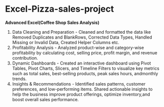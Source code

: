 # Excel-Pizza-sales-project
  **Advanced Excel(Coffee Shop Sales Analysis)**
1. Data Cleaning and Preparation - Cleaned and formatted the data like Removed Duplicates and BlankRows, Corrected Data Types, Handled Missing or Invalid Data, Created Helper Columns etc.
2. Profitability Analysis - Analyzed product-wise and category-wise profitability by calculating cost, selling price, profit margin, and revenue contribution.
3. Dynamic Dashboards - Created an interactive dashboard using Pivot Tables, Pivot Charts, Slicers, and Timeline Filters to visualize key metrics such as total sales, best-selling products, peak sales hours, andmonthly trends.
4. Insights & Recommendations - Identified sales patterns, customer preferences, and low-performing items. Shared actionable insights to help the business improve product offerings, optimize inventory,and boost overall sales performance.
